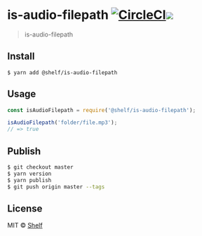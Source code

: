 # is-audio-filepath [![CircleCI](https://circleci.com/gh/shelfio/is-audio-filepath/tree/master.svg?style=svg)](https://circleci.com/gh/shelfio/is-audio-filepath/tree/master)![](https://img.shields.io/badge/code_style-prettier-ff69b4.svg)

> is-audio-filepath

## Install

```
$ yarn add @shelf/is-audio-filepath
```

## Usage

```js
const isAudioFilepath = require('@shelf/is-audio-filepath');

isAudioFilepath('folder/file.mp3');
// => true
```

## Publish

```sh
$ git checkout master
$ yarn version
$ yarn publish
$ git push origin master --tags
```

## License

MIT © [Shelf](https://shelf.io)
